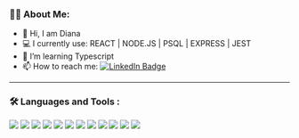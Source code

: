 

### :woman_technologist: About Me:

- 👋 Hi, I am Diana 
- :computer:  I currently use: REACT | NODE.JS | PSQL | EXPRESS | JEST 
- 🌱 I’m learning Typescript
- 📫 How to reach me: <a href="https://www.linkedin.com/in/dianavoz/"><img src="https://camo.githubusercontent.com/5fab1f50cef556bd4dabfe6b14968c9dcd80d9c57a9ff8e85452828ed467bd5e/68747470733a2f2f696d672e736869656c64732e696f2f62616467652f4c696e6b6564496e2d3030373742353f7374796c653d666f722d7468652d6261646765266c6f676f3d6c696e6b6564696e266c6f676f436f6c6f723d7768697465267374796c653d736f6369616c" alt="LinkedIn Badge"  data-canonical-src="https://img.shields.io/badge/LinkedIn-0077B5?style=for-the-badge&logo=linkedin&logoColor=white&style=social"/></a>
  
---

### :hammer_and_wrench: Languages and Tools :


![](https://img.shields.io/badge/code-react-informational?style=flat&logo=react&logoColor=white&color=2bbc8a)
![](https://img.shields.io/badge/code-react_native-informational?style=flat&logo=react&logoColor=white&color=2bbc8a)
![](https://img.shields.io/badge/code-node.js-informational?style=flat&logo=node&logoColor=white&color=2bbc8a)
![](https://img.shields.io/badge/code-express-informational?style=flat&logo=express&logoColor=white&color=2bbc8a)
![](https://img.shields.io/badge/code-css-informational?style=flat&logo=css&logoColor=white&color=2bbc8a)
![](https://img.shields.io/badge/html-HTML-informational?style=flat&logo=html&logoColor=white&color=2bbc8a)
![](https://img.shields.io/badge/database-psql-informational?style=flat&logo=psql&logoColor=white&color=2bbc8a)
![](https://img.shields.io/badge/test-jest-informational?style=flat&logo=jest&logoColor=white&color=2bbc8a)
![](https://img.shields.io/badge/code-JavaScript-informational?style=flat&logo=javascript&logoColor=white&color=2bbc8a)
![](https://img.shields.io/badge/OS-linux-informational?style=flat&logo=linux&logoColor=white&color=2bbc8a)
![](https://img.shields.io/badge/database-firebase-informational?style=flat&logo=firebase&logoColor=white&color=2bbc8a)
![](https://img.shields.io/badge/tools-git-informational?style=flat&logo=git&logoColor=white&color=2bbc8a)







